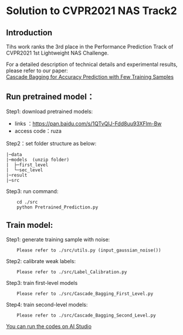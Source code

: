 # Solution to CVPR2021 NAS Track2

## Introduction
Tihs work ranks the 3rd place in the Performance Prediction Track of CVPR2021 1st Lightweight NAS Challenge.

For a detailed description of technical details and experimental results, please refer to our paper:  
[Cascade Bagging for Accuracy Prediction with Few Training Samples](https://arxiv.org/)


## Run pretrained model：
Step1: download pretrained models: 
* links ：https://pan.baidu.com/s/1QTvQIJ-Fdd8uu93XFlm-Bw 
* access code：ruza

Step2：set folder structure  as below:

    |─data    
    |─models  (unzip folder)  
    |  ├─first_level  
    |  └─sec_level  
    |─result  
    |─src  



Step3: run command:
        
        cd ./src
        python Pretrained_Prediction.py


## Train model:
 Step1: generate training sample with noise:
 
        Please refer to ./src/utils.py (input_gaussian_noise())
    
 Step2: calibrate weak labels: 
 
        Please refer to ./src/Label_Calibration.py
    
  Step3: train first-level models
  
        Please refer to ./src/Cascade_Bagging_First_Level.py
    
  Step4: train second-level models:
  
        Please refer to ./src/Cascade_Bagging_Second_Level.py
 
 [You  can run the codes on AI Studio ](https://aistudio.baidu.com/aistudio/projectdetail/1968445) 
